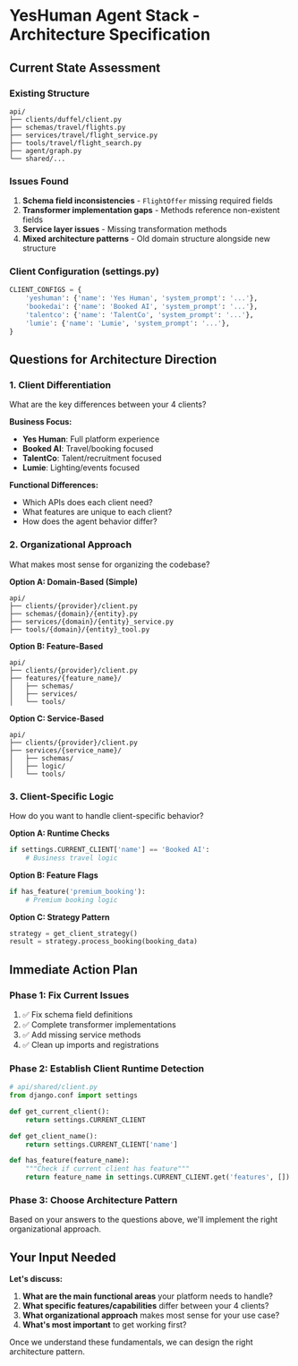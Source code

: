 # YesHuman Agent Stack - Architecture Specification

## Current State Assessment

### Existing Structure
```
api/
├── clients/duffel/client.py
├── schemas/travel/flights.py
├── services/travel/flight_service.py
├── tools/travel/flight_search.py
├── agent/graph.py
└── shared/...
```

### Issues Found
1. **Schema field inconsistencies** - `FlightOffer` missing required fields
2. **Transformer implementation gaps** - Methods reference non-existent fields
3. **Service layer issues** - Missing transformation methods
4. **Mixed architecture patterns** - Old domain structure alongside new structure

### Client Configuration (settings.py)
```python
CLIENT_CONFIGS = {
    'yeshuman': {'name': 'Yes Human', 'system_prompt': '...'},
    'bookedai': {'name': 'Booked AI', 'system_prompt': '...'},
    'talentco': {'name': 'TalentCo', 'system_prompt': '...'},
    'lumie': {'name': 'Lumie', 'system_prompt': '...'},
}
```

## Questions for Architecture Direction

### 1. Client Differentiation
What are the key differences between your 4 clients?

**Business Focus:**
- **Yes Human**: Full platform experience
- **Booked AI**: Travel/booking focused
- **TalentCo**: Talent/recruitment focused
- **Lumie**: Lighting/events focused

**Functional Differences:**
- Which APIs does each client need?
- What features are unique to each client?
- How does the agent behavior differ?

### 2. Organizational Approach
What makes most sense for organizing the codebase?

**Option A: Domain-Based (Simple)**
```
api/
├── clients/{provider}/client.py
├── schemas/{domain}/{entity}.py
├── services/{domain}/{entity}_service.py
├── tools/{domain}/{entity}_tool.py
```

**Option B: Feature-Based**
```
api/
├── clients/{provider}/client.py
├── features/{feature_name}/
│   ├── schemas/
│   ├── services/
│   └── tools/
```

**Option C: Service-Based**
```
api/
├── clients/{provider}/client.py
├── services/{service_name}/
│   ├── schemas/
│   ├── logic/
│   └── tools/
```

### 3. Client-Specific Logic
How do you want to handle client-specific behavior?

**Option A: Runtime Checks**
```python
if settings.CURRENT_CLIENT['name'] == 'Booked AI':
    # Business travel logic
```

**Option B: Feature Flags**
```python
if has_feature('premium_booking'):
    # Premium booking logic
```

**Option C: Strategy Pattern**
```python
strategy = get_client_strategy()
result = strategy.process_booking(booking_data)
```

## Immediate Action Plan

### Phase 1: Fix Current Issues
1. ✅ Fix schema field definitions
2. ✅ Complete transformer implementations
3. ✅ Add missing service methods
4. ✅ Clean up imports and registrations

### Phase 2: Establish Client Runtime Detection
```python
# api/shared/client.py
from django.conf import settings

def get_current_client():
    return settings.CURRENT_CLIENT

def get_client_name():
    return settings.CURRENT_CLIENT['name']

def has_feature(feature_name):
    """Check if current client has feature"""
    return feature_name in settings.CURRENT_CLIENT.get('features', [])
```

### Phase 3: Choose Architecture Pattern
Based on your answers to the questions above, we'll implement the right organizational approach.

## Your Input Needed

**Let's discuss:**

1. **What are the main functional areas** your platform needs to handle?
2. **What specific features/capabilities** differ between your 4 clients?
3. **What organizational approach** makes most sense for your use case?
4. **What's most important** to get working first?

Once we understand these fundamentals, we can design the right architecture pattern.